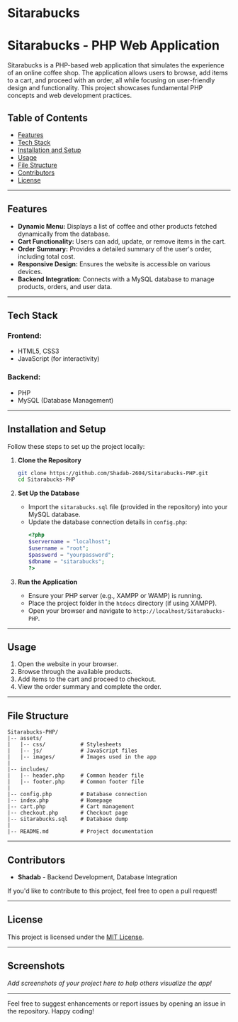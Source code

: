 ﻿# Sitarabucks
# Sitarabucks - PHP Web Application

Sitarabucks is a PHP-based web application that simulates the experience of an online coffee shop. The application allows users to browse, add items to a cart, and proceed with an order, all while focusing on user-friendly design and functionality. This project showcases fundamental PHP concepts and web development practices.

## Table of Contents

- [Features](#features)
- [Tech Stack](#tech-stack)
- [Installation and Setup](#installation-and-setup)
- [Usage](#usage)
- [File Structure](#file-structure)
- [Contributors](#contributors)
- [License](#license)

---

## Features

- **Dynamic Menu:** Displays a list of coffee and other products fetched dynamically from the database.
- **Cart Functionality:** Users can add, update, or remove items in the cart.
- **Order Summary:** Provides a detailed summary of the user's order, including total cost.
- **Responsive Design:** Ensures the website is accessible on various devices.
- **Backend Integration:** Connects with a MySQL database to manage products, orders, and user data.

---

## Tech Stack

### Frontend:
- HTML5, CSS3
- JavaScript (for interactivity)

### Backend:
- PHP
- MySQL (Database Management)

---

## Installation and Setup

Follow these steps to set up the project locally:

1. **Clone the Repository**
   ```bash
   git clone https://github.com/Shadab-2604/Sitarabucks-PHP.git
   cd Sitarabucks-PHP
   ```

2. **Set Up the Database**
   - Import the `sitarabucks.sql` file (provided in the repository) into your MySQL database.
   - Update the database connection details in `config.php`:
     ```php
     <?php
     $servername = "localhost";
     $username = "root";
     $password = "yourpassword";
     $dbname = "sitarabucks";
     ?>
     ```

3. **Run the Application**
   - Ensure your PHP server (e.g., XAMPP or WAMP) is running.
   - Place the project folder in the `htdocs` directory (if using XAMPP).
   - Open your browser and navigate to `http://localhost/Sitarabucks-PHP`.

---

## Usage

1. Open the website in your browser.
2. Browse through the available products.
3. Add items to the cart and proceed to checkout.
4. View the order summary and complete the order.

---

## File Structure

```
Sitarabucks-PHP/
|-- assets/
|   |-- css/           # Stylesheets
|   |-- js/            # JavaScript files
|   |-- images/        # Images used in the app
|
|-- includes/
|   |-- header.php     # Common header file
|   |-- footer.php     # Common footer file
|
|-- config.php         # Database connection
|-- index.php          # Homepage
|-- cart.php           # Cart management
|-- checkout.php       # Checkout page
|-- sitarabucks.sql    # Database dump
|
|-- README.md          # Project documentation
```

---

## Contributors

- **Shadab** - Backend Development, Database Integration

If you'd like to contribute to this project, feel free to open a pull request!

---

## License

This project is licensed under the [MIT License](LICENSE).

---

## Screenshots

_Add screenshots of your project here to help others visualize the app!_

---

Feel free to suggest enhancements or report issues by opening an issue in the repository. Happy coding!


